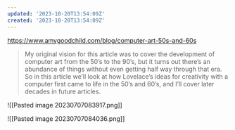 ```yaml
---
updated: '2023-10-20T13:54:09Z'
created: '2023-10-20T13:54:09Z'
---
```

https://www.amygoodchild.com/blog/computer-art-50s-and-60s

> My original vision for this article was to cover the development of computer art from the 50’s to the 90’s, but it turns out there’s an abundance of things without even getting half way through that era. So in this article we’ll look at how Lovelace’s ideas for creativity with a computer first came to life in the 50’s and 60’s, and I’ll cover later decades in future articles.

![[Pasted image 20230707083917.png]]

![[Pasted image 20230707084036.png]]